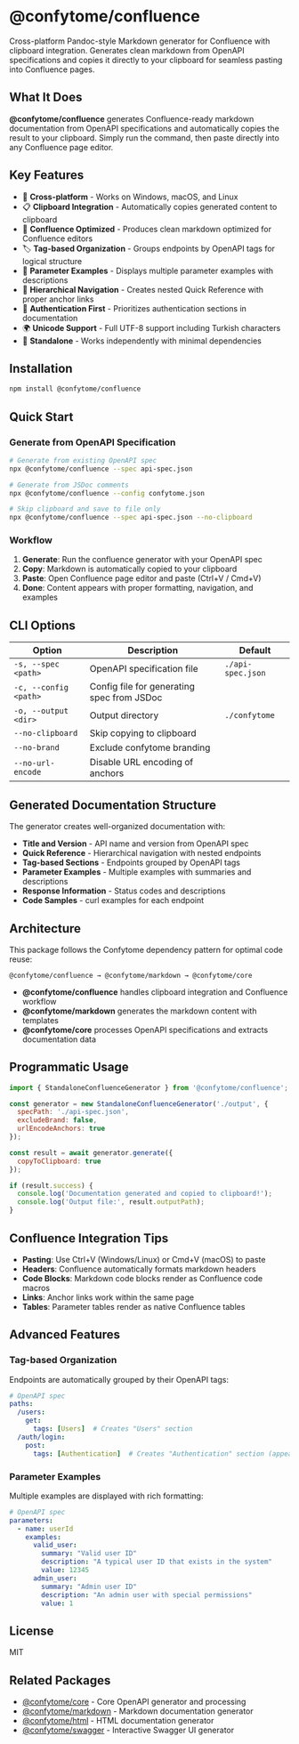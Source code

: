 # @confytome/confluence

Cross-platform Pandoc-style Markdown generator for Confluence with clipboard integration. Generates clean markdown from OpenAPI specifications and copies it directly to your clipboard for seamless pasting into Confluence pages.

## What It Does

**@confytome/confluence** generates Confluence-ready markdown documentation from OpenAPI specifications and automatically copies the result to your clipboard. Simply run the command, then paste directly into any Confluence page editor.

## Key Features

- 🔄 **Cross-platform** - Works on Windows, macOS, and Linux
- 📋 **Clipboard Integration** - Automatically copies generated content to clipboard
- 🎯 **Confluence Optimized** - Produces clean markdown optimized for Confluence editors
- 🏷️ **Tag-based Organization** - Groups endpoints by OpenAPI tags for logical structure
- 📖 **Parameter Examples** - Displays multiple parameter examples with descriptions
- 🔗 **Hierarchical Navigation** - Creates nested Quick Reference with proper anchor links
- 🔐 **Authentication First** - Prioritizes authentication sections in documentation
- 🌍 **Unicode Support** - Full UTF-8 support including Turkish characters
- 🚀 **Standalone** - Works independently with minimal dependencies

## Installation

```bash
npm install @confytome/confluence
```

## Quick Start

### Generate from OpenAPI Specification

```bash
# Generate from existing OpenAPI spec
npx @confytome/confluence --spec api-spec.json

# Generate from JSDoc comments
npx @confytome/confluence --config confytome.json

# Skip clipboard and save to file only
npx @confytome/confluence --spec api-spec.json --no-clipboard
```

### Workflow

1. **Generate**: Run the confluence generator with your OpenAPI spec
2. **Copy**: Markdown is automatically copied to your clipboard
3. **Paste**: Open Confluence page editor and paste (Ctrl+V / Cmd+V)
4. **Done**: Content appears with proper formatting, navigation, and examples

## CLI Options

| Option | Description | Default |
|--------|-------------|---------|
| `-s, --spec <path>` | OpenAPI specification file | `./api-spec.json` |
| `-c, --config <path>` | Config file for generating spec from JSDoc | |
| `-o, --output <dir>` | Output directory | `./confytome` |
| `--no-clipboard` | Skip copying to clipboard | |
| `--no-brand` | Exclude confytome branding | |
| `--no-url-encode` | Disable URL encoding of anchors | |

## Generated Documentation Structure

The generator creates well-organized documentation with:

- **Title and Version** - API name and version from OpenAPI spec
- **Quick Reference** - Hierarchical navigation with nested endpoints
- **Tag-based Sections** - Endpoints grouped by OpenAPI tags
- **Parameter Examples** - Multiple examples with summaries and descriptions
- **Response Information** - Status codes and descriptions
- **Code Samples** - curl examples for each endpoint

## Architecture

This package follows the Confytome dependency pattern for optimal code reuse:

```
@confytome/confluence → @confytome/markdown → @confytome/core
```

- **@confytome/confluence** handles clipboard integration and Confluence workflow
- **@confytome/markdown** generates the markdown content with templates
- **@confytome/core** processes OpenAPI specifications and extracts documentation data

## Programmatic Usage

```javascript
import { StandaloneConfluenceGenerator } from '@confytome/confluence';

const generator = new StandaloneConfluenceGenerator('./output', {
  specPath: './api-spec.json',
  excludeBrand: false,
  urlEncodeAnchors: true
});

const result = await generator.generate({
  copyToClipboard: true
});

if (result.success) {
  console.log('Documentation generated and copied to clipboard!');
  console.log('Output file:', result.outputPath);
}
```

## Confluence Integration Tips

- **Pasting**: Use Ctrl+V (Windows/Linux) or Cmd+V (macOS) to paste
- **Headers**: Confluence automatically formats markdown headers
- **Code Blocks**: Markdown code blocks render as Confluence code macros
- **Links**: Anchor links work within the same page
- **Tables**: Parameter tables render as native Confluence tables

## Advanced Features

### Tag-based Organization

Endpoints are automatically grouped by their OpenAPI tags:

```yaml
# OpenAPI spec
paths:
  /users:
    get:
      tags: [Users]  # Creates "Users" section
  /auth/login:
    post:
      tags: [Authentication]  # Creates "Authentication" section (appears first)
```

### Parameter Examples

Multiple examples are displayed with rich formatting:

```yaml
# OpenAPI spec
parameters:
  - name: userId
    examples:
      valid_user:
        summary: "Valid user ID"
        description: "A typical user ID that exists in the system"
        value: 12345
      admin_user:
        summary: "Admin user ID"
        description: "An admin user with special permissions"
        value: 1
```

## License

MIT

## Related Packages

- [@confytome/core](../core) - Core OpenAPI generator and processing
- [@confytome/markdown](../markdown) - Markdown documentation generator
- [@confytome/html](../html) - HTML documentation generator
- [@confytome/swagger](../swagger) - Interactive Swagger UI generator